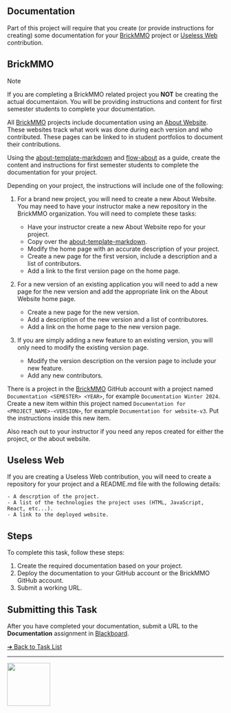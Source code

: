 <style>@import url("//readme.codeadam.ca/readme.css");</style>

## Documentation

Part of this project will require that you create (or provide instructions for creating) some documentation for your [BrickMMO](https://brickmmo.com/) project or [Useless Web](https://theuselessweb.com/) contribution.

## BrickMMO

> [!NOTE]  
> If you are completing a BrickMMO related project you **NOT** be creating the actual documentaion. You will be providing instructions and content for first semester students to complete your documentation.

All [BrickMMO](https://brickmmo.com/) projects include documentation using an [About Website](https://github.com/BrickMMO/template-about-markdown). These websites track what work was done during each version and who contributed. These pages can be linked to in student portfolios to document their contributions.

Using the [about-template-markdown](https://github.com/BrickMMO/template-about-markdown) and [flow-about](https://github.com/BrickMMO/flow-about) as a guide, create the content and instructions for first semester students to complete the documentation for your project.

Depending on your project, the instructions will include one of the following:

1. For a brand new project, you will need to create a new About Website. You may need to have your instructor make a new repository in the BrickMMO organization. You will need to complete these tasks:

   - Have your instructor create a new About Website repo for your project.
   - Copy over the [about-template-markdown](https://github.com/BrickMMO/template-about-markdown).
   - Modify the home page with an accurate description of your project.
   - Create a new page for the first version, include a description and a list of contributors.
   - Add a link to the first version page on the home page.

2. For a new version of an existing application you will need to add a new page for the new version and add the appropriate link on the About Website home page.

   - Create a new page for the new version.
   - Add a description of the new version and a list of contributores.
   - Add a link on the home page to the new version page.

3. If you are simply adding a new feature to an existing version, you will only need to modify the existing version page.

   - Modify the version description on the version page to include your new feature.
   - Add any new contributors.

There is a project in the [BrickMMO](https://github.com/BrickMMO) GitHub account with a project named `Documentation <SEMESTER> <YEAR>`, for example `Documentation Winter 2024`. Create a new item within this project named `Documentation for <PROJECT_NAME>-<VERSION>`, for example `Documentation for website-v3`. Put the instructions inside this new item.

Also reach out to your instructor if you need any repos created for either the project, or the about website.

## Useless Web

If you are creating a Useless Web contribution, you will need to create a repository for your project and a README.md file with the following details:

    - A descrption of the project.
    - A list of the technologies the project uses (HTML, JavaScript, React, etc...).
    - A link to the deployed website.

## Steps

To complete this task, follow these steps:

1. Create the required documentation based on your project.
2. Deploy the documentation to your GitHub account or the BrickMMO GitHub account.
3. Submit a working URL.

## Submitting this Task

After you have completed your documentation, submit a URL to the **Documentation** assignment in [Blackboard](https://learn.humber.ca/).

[&#10132; Back to Task List](/)

---

<a href="https://brickmmo.com">
<img src="https://brickmmo.com/images/brickmmo-logo-horizontal.jpg" width="100">
</a>
